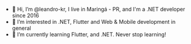 - 👋 Hi, I’m @leandro-kr, I live in Maringá - PR, and I'm a .NET developer since 2016
- 👀 I’m interested in .NET, Flutter and Web & Mobile development in general
- 🌱 I’m currently learning Flutter, and .NET. Never stop learning!

<!---
leandro-kr/leandro-kr is a ✨ special ✨ repository because its `README.md` (this file) appears on your GitHub profile.
You can click the Preview link to take a look at your changes.
--->
